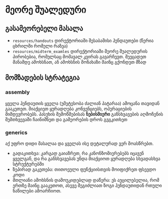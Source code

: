 # მეორე შუალედური

## გასამეორებელი მასალა

- `resources/handouts` დირექტორიაში შესაბამისი ჰენდაუთები (წერია ცხრილში რომელი
რაზეა)
- `resources/midterm_examles` დირექტორიაში მეორე შუალედურის პირობებია, რომელსაც
  მომავალ კვირას გავარჩევთ. შეეცადეთ მანამდე ამოხსნათ, ან ამოხსნის მონახაზი
  მაინც გქონდეთ მზად

## მომზადების სტრატეგია
### assembly
ყველა ჰენდაუთის ყველა (უმეტესობა ძალიან პატარაა) ამოცანა თავიდან გააკეთეთ.
მიაქციეთ ყურადღება კონვენციებს, ოპერაციების მიმდევრობებს. პასუხის შემოწმებისას
**ნებისმიერი** განსხვავების აღმოჩენის შემთხვევაში ჩაინიშნეთ და გამეორების დროს
გვგკითხეთ

### generics
აქ უფრო დიდი მასალაა და ყველას ისე დეტალურად ვერ მოასწრებთ. 

- გადაკითხვა: კარგად გაიაზრეთ, რა კანონზომიერებებს იცავენ ყველგან, და რა განსხვავებას უნდა
მიაქციოთ ყურადღება სხვადასხვა სტრუქტურებში
- ზეპირად გაკეთება: თითოეული ფუნქციისთვის მოიფიქრეთ ფსევდო კოდი
- მთლიანი ამოხსნის დამოუკიდებლად დაწერა: ეს აუცილებელია, რომ ერთზე მაინც
  გააკეთოთ, ასევე შეგიძლიათ ზოგი ჰენდაუთიდან რთული ნაწილები ამოარჩიოთ. 
  
